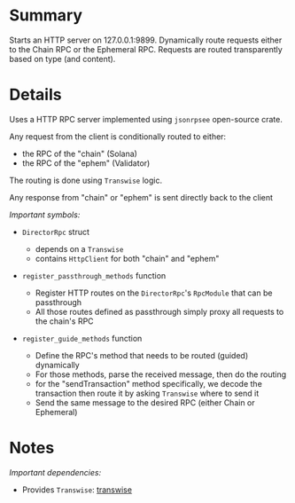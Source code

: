 
# Summary

Starts an HTTP server on 127.0.0.1:9899.
Dynamically route requests either to the Chain RPC or the Ephemeral RPC.
Requests are routed transparently based on type (and content).

# Details

Uses a HTTP RPC server implemented using `jsonrpsee` open-source crate.

Any request from the client is conditionally routed to either:
- the RPC of the "chain" (Solana)
- the RPC of the "ephem" (Validator)

The routing is done using `Transwise` logic.

Any response from "chain" or "ephem" is sent directly back to the client

*Important symbols:*

- `DirectorRpc` struct
  - depends on a `Transwise`
  - contains `HttpClient` for both "chain" and "ephem"

- `register_passthrough_methods` function
  - Register HTTP routes on the `DirectorRpc`'s `RpcModule` that can be passthrough
  - All those routes defined as passthrough simply proxy all requests to the chain's RPC

- `register_guide_methods` function
  - Define the RPC's method that needs to be routed (guided) dynamically
  - For those methods, parse the received message, then do the routing
  - for the "sendTransaction" method specifically, we decode the transaction then route it by asking `Transwise` where to send it
  - Send the same message to the desired RPC (either Chain or Ephemeral)

# Notes

*Important dependencies:*

- Provides `Transwise`: [transwise](../transwise/README.md) 

